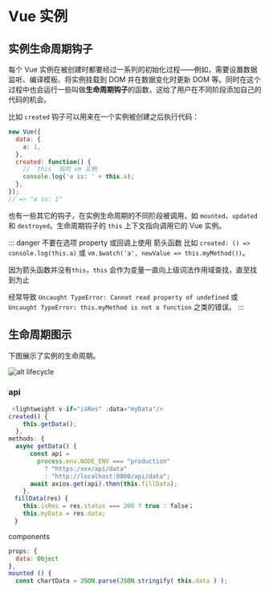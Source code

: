 # Vue 实例

## 实例生命周期钩子

每个 Vue 实例在被创建时都要经过一系列的初始化过程——例如，需要设置数据监听、编译模板、将实例挂载到 DOM 并在数据变化时更新 DOM 等。同时在这个过程中也会运行一些叫做**生命周期钩子**的函数，这给了用户在不同阶段添加自己的代码的机会。

比如 `created` 钩子可以用来在一个实例被创建之后执行代码：

```js
new Vue({
  data: {
    a: 1,
  },
  created: function() {
    // `this` 指向 vm 实例
    console.log('a is: ' + this.a);
  },
});
// => "a is: 1"
```

也有一些其它的钩子，在实例生命周期的不同阶段被调用，如 `mounted`、`updated` 和 `destroyed`。生命周期钩子的 `this` 上下文指向调用它的 Vue 实例。

::: danger 不要在选项 property 或回调上使用 箭头函数
比如 `created: () => console.log(this.a)` 或
`vm.$watch('a', newValue => this.myMethod())`。

因为箭头函数并没有`this`，`this` 会作为变量一直向上级词法作用域查找，直至找到为止

经常导致 `Uncaught TypeError: Cannot read property of undefined` 或 `Uncaught TypeError: this.myMethod is not a function` 之类的错误。
:::

## 生命周期图示

下图展示了实例的生命周期。

![alt lifecycle](https://cn.vuejs.org/images/lifecycle.png 'lifecycle')

### api

```js
 <lightweight v-if="isRes" :data="myData"/>
created() {
    this.getData(); 
  },
methods: {
  async getData() {
      const api =
        process.env.NODE_ENV === "production"
          ? "https:/xxx/api/data"
          : "http://localhost:8000/api/data";
      await axios.get(api).then(this.fillData);
    },
　fillData(res) {
    this.isRes = res.status === 200 ? true : false；
    this.myData = res.data;
　}
```

components

```js
props: {
  data: Object
},
mounted () {
  const chartData = JSON.parse(JSON.stringify( this.data ) );
```
